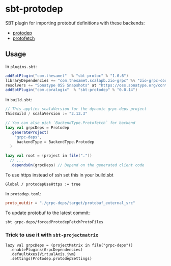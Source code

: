 # sbt-protodep
SBT plugin for importing protobuf definitions with these backends:
* [protodep](https://github.com/stormcat24/protodep)
* [protofetch](https://github.com/coralogix/protofetch)

## Usage

In `plugins.sbt`:

```scala
addSbtPlugin("com.thesamet"  % "sbt-protoc" % "1.0.6")
libraryDependencies += "com.thesamet.scalapb.zio-grpc" %% "zio-grpc-codegen" % "0.5.1"
resolvers += "Sonatype OSS Snapshots" at "https://oss.sonatype.org/content/repositories/snapshots"
addSbtPlugin("com.coralogix"  % "sbt-protodep" % "0.0.14")
```

In `build.sbt`:

```scala
// This applies scalaVersion for the dynamic grpc-deps project
ThisBuild / scalaVersion := "2.13.3"

// You can also pick `BackendType.Protofetch` for backend
lazy val grpcDeps = Protodep
  .generateProject(
    "grpc-deps",
     backendType = BackendType.Protodep
  )

lazy val root = (project in file("."))
  // ...
  .dependsOn(grpcDeps) // Depend on the generated client code
```
To use https instead of ssh set this in your build.sbt
```
Global / protodepUseHttps := true
```

In `protodep.toml`:

```toml
proto_outdir = "./grpc-deps/target/protobuf_external_src"
```

To update protobuf to the latest commit:

```shell
sbt grpc-deps/forcedProtodepFetchProtoFiles
```

### Trick to use it with `sbt-projectmatrix`

```
lazy val grpcDeps = (projectMatrix in file("grpc-deps"))
  .enablePlugins(GrpcDependencies)
  .defaultAxes(VirtualAxis.jvm)
  .settings(Protodep.protodepSettings)
```